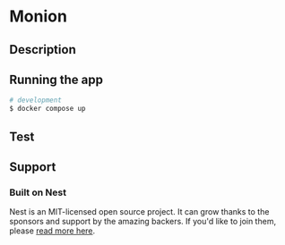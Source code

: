 # Monion

## Description

## Running the app

```bash
# development
$ docker compose up
```

## Test

## Support

### Built on Nest
Nest is an MIT-licensed open source project. It can grow thanks to the sponsors and support by the amazing backers. If you'd like to join them, please [read more here](https://docs.nestjs.com/support).
